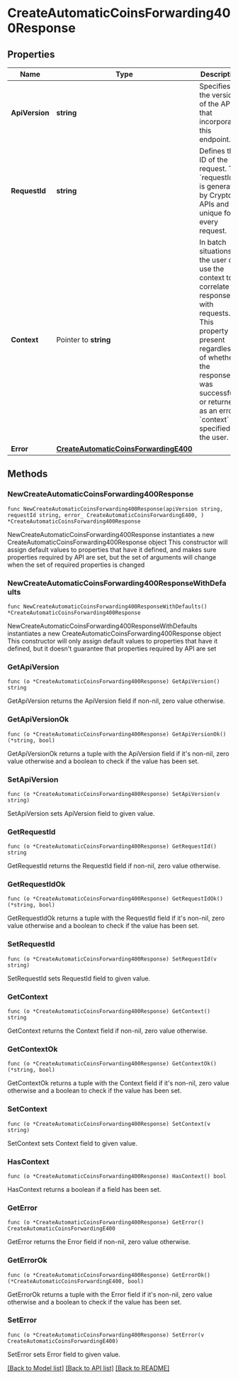 # CreateAutomaticCoinsForwarding400Response

## Properties

Name | Type | Description | Notes
------------ | ------------- | ------------- | -------------
**ApiVersion** | **string** | Specifies the version of the API that incorporates this endpoint. | 
**RequestId** | **string** | Defines the ID of the request. The &#x60;requestId&#x60; is generated by Crypto APIs and it&#39;s unique for every request. | 
**Context** | Pointer to **string** | In batch situations the user can use the context to correlate responses with requests. This property is present regardless of whether the response was successful or returned as an error. &#x60;context&#x60; is specified by the user. | [optional] 
**Error** | [**CreateAutomaticCoinsForwardingE400**](CreateAutomaticCoinsForwardingE400.md) |  | 

## Methods

### NewCreateAutomaticCoinsForwarding400Response

`func NewCreateAutomaticCoinsForwarding400Response(apiVersion string, requestId string, error_ CreateAutomaticCoinsForwardingE400, ) *CreateAutomaticCoinsForwarding400Response`

NewCreateAutomaticCoinsForwarding400Response instantiates a new CreateAutomaticCoinsForwarding400Response object
This constructor will assign default values to properties that have it defined,
and makes sure properties required by API are set, but the set of arguments
will change when the set of required properties is changed

### NewCreateAutomaticCoinsForwarding400ResponseWithDefaults

`func NewCreateAutomaticCoinsForwarding400ResponseWithDefaults() *CreateAutomaticCoinsForwarding400Response`

NewCreateAutomaticCoinsForwarding400ResponseWithDefaults instantiates a new CreateAutomaticCoinsForwarding400Response object
This constructor will only assign default values to properties that have it defined,
but it doesn't guarantee that properties required by API are set

### GetApiVersion

`func (o *CreateAutomaticCoinsForwarding400Response) GetApiVersion() string`

GetApiVersion returns the ApiVersion field if non-nil, zero value otherwise.

### GetApiVersionOk

`func (o *CreateAutomaticCoinsForwarding400Response) GetApiVersionOk() (*string, bool)`

GetApiVersionOk returns a tuple with the ApiVersion field if it's non-nil, zero value otherwise
and a boolean to check if the value has been set.

### SetApiVersion

`func (o *CreateAutomaticCoinsForwarding400Response) SetApiVersion(v string)`

SetApiVersion sets ApiVersion field to given value.


### GetRequestId

`func (o *CreateAutomaticCoinsForwarding400Response) GetRequestId() string`

GetRequestId returns the RequestId field if non-nil, zero value otherwise.

### GetRequestIdOk

`func (o *CreateAutomaticCoinsForwarding400Response) GetRequestIdOk() (*string, bool)`

GetRequestIdOk returns a tuple with the RequestId field if it's non-nil, zero value otherwise
and a boolean to check if the value has been set.

### SetRequestId

`func (o *CreateAutomaticCoinsForwarding400Response) SetRequestId(v string)`

SetRequestId sets RequestId field to given value.


### GetContext

`func (o *CreateAutomaticCoinsForwarding400Response) GetContext() string`

GetContext returns the Context field if non-nil, zero value otherwise.

### GetContextOk

`func (o *CreateAutomaticCoinsForwarding400Response) GetContextOk() (*string, bool)`

GetContextOk returns a tuple with the Context field if it's non-nil, zero value otherwise
and a boolean to check if the value has been set.

### SetContext

`func (o *CreateAutomaticCoinsForwarding400Response) SetContext(v string)`

SetContext sets Context field to given value.

### HasContext

`func (o *CreateAutomaticCoinsForwarding400Response) HasContext() bool`

HasContext returns a boolean if a field has been set.

### GetError

`func (o *CreateAutomaticCoinsForwarding400Response) GetError() CreateAutomaticCoinsForwardingE400`

GetError returns the Error field if non-nil, zero value otherwise.

### GetErrorOk

`func (o *CreateAutomaticCoinsForwarding400Response) GetErrorOk() (*CreateAutomaticCoinsForwardingE400, bool)`

GetErrorOk returns a tuple with the Error field if it's non-nil, zero value otherwise
and a boolean to check if the value has been set.

### SetError

`func (o *CreateAutomaticCoinsForwarding400Response) SetError(v CreateAutomaticCoinsForwardingE400)`

SetError sets Error field to given value.



[[Back to Model list]](../README.md#documentation-for-models) [[Back to API list]](../README.md#documentation-for-api-endpoints) [[Back to README]](../README.md)


